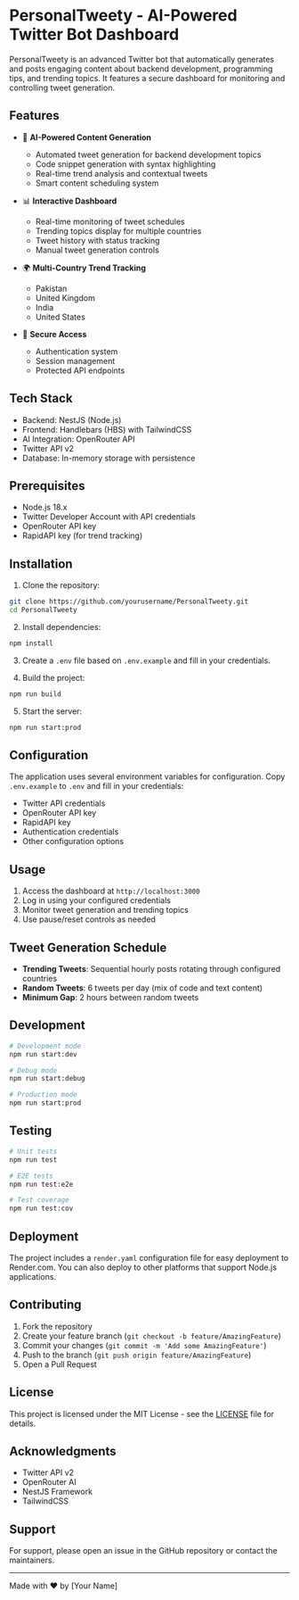# PersonalTweety - AI-Powered Twitter Bot Dashboard

PersonalTweety is an advanced Twitter bot that automatically generates and posts engaging content about backend development, programming tips, and trending topics. It features a secure dashboard for monitoring and controlling tweet generation.

## Features

- 🤖 **AI-Powered Content Generation**
  - Automated tweet generation for backend development topics
  - Code snippet generation with syntax highlighting
  - Real-time trend analysis and contextual tweets
  - Smart content scheduling system

- 📊 **Interactive Dashboard**
  - Real-time monitoring of tweet schedules
  - Trending topics display for multiple countries
  - Tweet history with status tracking
  - Manual tweet generation controls

- 🌍 **Multi-Country Trend Tracking**
  - Pakistan
  - United Kingdom
  - India
  - United States

- 🔐 **Secure Access**
  - Authentication system
  - Session management
  - Protected API endpoints

## Tech Stack

- Backend: NestJS (Node.js)
- Frontend: Handlebars (HBS) with TailwindCSS
- AI Integration: OpenRouter API
- Twitter API v2
- Database: In-memory storage with persistence

## Prerequisites

- Node.js 18.x
- Twitter Developer Account with API credentials
- OpenRouter API key
- RapidAPI key (for trend tracking)

## Installation

1. Clone the repository:
```bash
git clone https://github.com/yourusername/PersonalTweety.git
cd PersonalTweety
```

2. Install dependencies:
```bash
npm install
```

3. Create a `.env` file based on `.env.example` and fill in your credentials.

4. Build the project:
```bash
npm run build
```

5. Start the server:
```bash
npm run start:prod
```

## Configuration

The application uses several environment variables for configuration. Copy `.env.example` to `.env` and fill in your credentials:

- Twitter API credentials
- OpenRouter API key
- RapidAPI key
- Authentication credentials
- Other configuration options

## Usage

1. Access the dashboard at `http://localhost:3000`
2. Log in using your configured credentials
3. Monitor tweet generation and trending topics
4. Use pause/reset controls as needed

## Tweet Generation Schedule

- **Trending Tweets**: Sequential hourly posts rotating through configured countries
- **Random Tweets**: 6 tweets per day (mix of code and text content)
- **Minimum Gap**: 2 hours between random tweets

## Development

```bash
# Development mode
npm run start:dev

# Debug mode
npm run start:debug

# Production mode
npm run start:prod
```

## Testing

```bash
# Unit tests
npm run test

# E2E tests
npm run test:e2e

# Test coverage
npm run test:cov
```

## Deployment

The project includes a `render.yaml` configuration file for easy deployment to Render.com. You can also deploy to other platforms that support Node.js applications.

## Contributing

1. Fork the repository
2. Create your feature branch (`git checkout -b feature/AmazingFeature`)
3. Commit your changes (`git commit -m 'Add some AmazingFeature'`)
4. Push to the branch (`git push origin feature/AmazingFeature`)
5. Open a Pull Request

## License

This project is licensed under the MIT License - see the [LICENSE](LICENSE) file for details.

## Acknowledgments

- Twitter API v2
- OpenRouter AI
- NestJS Framework
- TailwindCSS

## Support

For support, please open an issue in the GitHub repository or contact the maintainers.

---

Made with ❤️ by [Your Name] 